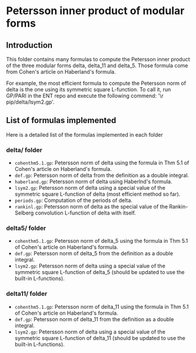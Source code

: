 # Petersson inner product of modular forms

## Introduction
This folder contains many formulas to compute the Petersson inner product of the three modular forms delta, delta_11 and delta_5. Those formula come from Cohen's article on Haberland's formula.

For example, the most efficient formula to compute the Petersson norm of delta is the one using its symmetric square L-function. To call it, run GP/PARI in the ENT repo and execute the following commend: '\r pip/delta/lsym2.gp'.

## List of formulas implemented
Here is a detailed list of the formulas implemented in each folder

### delta/ folder
- `cohenthm5.1.gp`: Petersson norm of delta using the formula in Thm 5.1 of Cohen's article on Haberland's formula.
- `def.gp`: Petersson norm of delta from the definition as a double integral.
- `haberland.gp`: Petersson norm of delta using Haberlnd's formula.
- `lsym2.gp`: Petersson norm of delta using a special value of the symmetric square L-function of delta (most efficient method so far).
- `periods.gp`: Computation of the periods of delta.
- `rankinl.gp`: Petersson norm of delta as the special value of the Rankin-Selberg convolution L-function of delta with itself.

### delta5/ folder
- `cohenthm5.1.gp`: Petersson norm of delta_5 using the formula in Thm 5.1 of Cohen's article on Haberland's formula.
- `def.gp`: Petersson norm of delta_5 from the definition as a double integral.
- `lsym2.gp`: Petersson norm of delta using a special value of the symmetric square L-function of delta_5 (should be updated to use the built-in L-functions).

### delta11/ folder
- `cohenthm5.1.gp`: Petersson norm of delta_11 using the formula in Thm 5.1 of Cohen's article on Haberland's formula.
- `def.gp`: Petersson norm of delta_11 from the definition as a double integral.
- `lsym2.gp`: Petersson norm of delta using a special value of the symmetric square L-function of delta_11 (should be updated to use the built-in L-functions).
